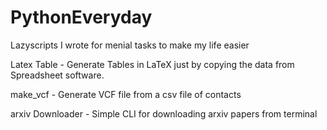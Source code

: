 # PythonEveryday
Lazyscripts I wrote for menial tasks to make my life easier

Latex Table - Generate Tables in LaTeX just by copying the data from Spreadsheet software.

make_vcf - Generate VCF file from a csv file of contacts

arxiv Downloader - Simple CLI for downloading arxiv papers from terminal
